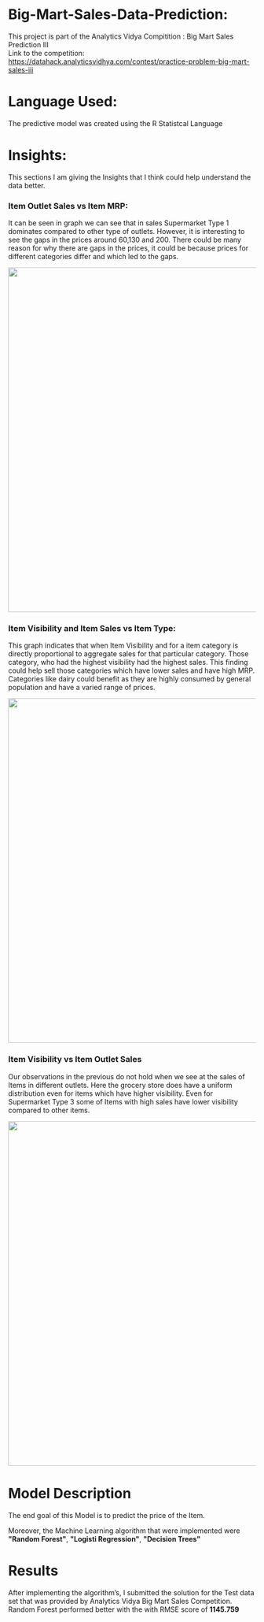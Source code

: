 # Big-Mart-Sales-Data-Prediction:

This project is part of the Analytics Vidya Compitition : Big Mart Sales Prediction III <br/>
Link to the competition: https://datahack.analyticsvidhya.com/contest/practice-problem-big-mart-sales-iii <br/>



# Language Used:
The predictive model was created using the R Statistcal Language <br/>


# Insights:

This sections I am giving the Insights that I think could help understand the data better. <br/>

### Item Outlet Sales vs Item MRP:

It can be seen in graph we can see that in sales Supermarket Type 1 dominates compared to other type of outlets. However, it is interesting to see the gaps in the prices around 60,130 and 200. There could be many reason for why there are gaps in the prices, it could be because prices for different categories differ and which led to the gaps.

<p align="center">
  <img src="https://user-images.githubusercontent.com/10596504/37639310-375edae2-2be7-11e8-95d6-ae4deaabf9e6.png" width="700"/>
</p>

### Item Visibility and Item Sales vs Item Type:

This graph indicates that when Item Visibility and for a item category is directly proportional to aggregate sales for that particular category. Those category, who had the highest visibility had the highest sales. This finding could help sell those categories which have lower sales and have high MRP. Categories like dairy could benefit as they are highly consumed by general population and have a varied range of prices.

<p align="center">
  <img src="https://user-images.githubusercontent.com/10596504/37639389-9cd9fa78-2be7-11e8-93b5-9e05faa35518.png" width="700"/>
</p>

### Item Visibility vs Item Outlet Sales

Our observations in the previous do not hold when we see at the sales of Items in different outlets. Here the grocery store does have a uniform distribution even for items which have higher visibility. Even for Supermarket Type 3 some of Items with high sales have lower visibility compared to other items.

<p align="center">
  <img src="https://user-images.githubusercontent.com/10596504/37639503-06464dd6-2be8-11e8-98f6-b4d74f4f2297.png" width="700"/>
</p>

# Model Description

The end goal of this Model is to predict the price of the Item. <br/>

Moreover, the Machine Learning algorithm that were implemented were **"Random Forest"**, **"Logisti Regression"**, **"Decision Trees"**


# Results

After implementing the algorithm’s, I submitted the solution for the Test data set that was provided by Analytics Vidya Big Mart Sales Competition. Random Forest performed better with the with RMSE score of **1145.759**
